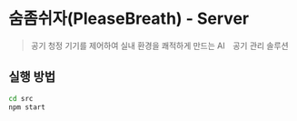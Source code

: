# 숨좀쉬자(PleaseBreath) - Server
> 공기 청정 기기를 제어하여 실내 환경을 쾌적하게 만드는 AI　공기 관리 솔루션

[](./image/pb.png)

## 실행 방법
```sh
cd src
npm start
```